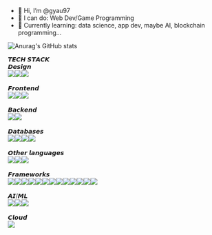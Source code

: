 - 👋 Hi, I’m @gyau97
- 👀 I can do: Web Dev/Game Programming
- 🌱 Currently learning: data science, app dev, maybe AI, blockchain programming...

![Anurag's GitHub stats](https://github-readme-stats.vercel.app/api?username=gyau97&show_icons=true&theme=tokyonight&count_private=true)

𝙏𝙀𝘾𝙃 𝙎𝙏𝘼𝘾𝙆
<br>
𝘿𝙚𝙨𝙞𝙜𝙣<br>
<img src="https://img.shields.io/badge/Figma-F24E1E?style=for-the-badge&logo=figma&logoColor=white" /><img src="https://img.shields.io/badge/Canva-%2300C4CC.svg?&style=for-the-badge&logo=Canva&logoColor=white" /><img src="https://img.shields.io/badge/blender-%23F5792A.svg?style=for-the-badge&logo=blender&logoColor=white" />
<br>
<br>
𝙁𝙧𝙤𝙣𝙩𝙚𝙣𝙙<br>
<img src="https://img.shields.io/badge/HTML5-E34F26?style=for-the-badge&logo=html5&logoColor=white" /><img src="https://img.shields.io/badge/CSS3-1572B6?style=for-the-badge&logo=css3&logoColor=white" /><img src="https://img.shields.io/badge/JavaScript-323330?style=for-the-badge&logo=javascript&logoColor=F7DF1E" />
<br>
<br>
𝘽𝙖𝙘𝙠𝙚𝙣𝙙<br>
<img src="https://img.shields.io/badge/Python-FFD43B?style=for-the-badge&logo=python&logoColor=blue" /><img src="https://img.shields.io/badge/PHP-777BB4?style=for-the-badge&logo=php&logoColor=white" />
<br>
<br>
𝘿𝙖𝙩𝙖𝙗𝙖𝙨𝙚𝙨<br>
<img src="https://img.shields.io/badge/MySQL-005C84?style=for-the-badge&logo=mysql&logoColor=white" /><img src="https://img.shields.io/badge/MongoDB-4EA94B?style=for-the-badge&logo=mongodb&logoColor=white" /><img src="https://img.shields.io/badge/Microsoft%20SQL%20Server-CC2927?style=for-the-badge&logo=microsoft%20sql%20server&logoColor=white" /><img src="https://img.shields.io/badge/firebase-ffca28?style=for-the-badge&logo=firebase&logoColor=black" />
<br>
<br>
𝙊𝙩𝙝𝙚𝙧 𝙡𝙖𝙣𝙜𝙪𝙖𝙜𝙚𝙨<br>
<img src="https://img.shields.io/badge/C%2B%2B-00599C?style=for-the-badge&logo=c%2B%2B&logoColor=white" /><img src="https://img.shields.io/badge/C%23-239120?style=for-the-badge&logo=c-sharp&logoColor=white" /><img src="https://img.shields.io/badge/Java-ED8B00?style=for-the-badge&logo=java&logoColor=white" />
<br>
<br>
𝙁𝙧𝙖𝙢𝙚𝙬𝙤𝙧𝙠𝙨<br>
<img src="https://img.shields.io/badge/Bootstrap-563D7C?style=for-the-badge&logo=bootstrap&logoColor=white" /><img src="https://img.shields.io/badge/Chart.js-FF6384?style=for-the-badge&logo=chartdotjs&logoColor=white" /><img src="https://img.shields.io/badge/Flask-000000?style=for-the-badge&logo=flask&logoColor=white" /><img src="https://img.shields.io/badge/Font_Awesome-339AF0?style=for-the-badge&logo=fontawesome&logoColor=white" /><img src="https://img.shields.io/badge/jQuery-0769AD?style=for-the-badge&logo=jquery&logoColor=white" /><img src="https://img.shields.io/badge/Nuxt-002E3B?style=for-the-badge&logo=nuxtdotjs&logoColor=#00DC82" /><img src="https://img.shields.io/badge/vuejs-%2335495e.svg?style=for-the-badge&logo=vuedotjs&logoColor=%234FC08D" /><img src="https://img.shields.io/badge/Jupyter-F37626.svg?&style=for-the-badge&logo=Jupyter&logoColor=white" /><img src="https://img.shields.io/badge/OpenCV-27338e?style=for-the-badge&logo=OpenCV&logoColor=white" /><img src="https://img.shields.io/badge/Node.js-339933?style=for-the-badge&logo=nodedotjs&logoColor=white" /><img src="https://img.shields.io/badge/Express.js-000000?style=for-the-badge&logo=express&logoColor=white" /><img src="https://img.shields.io/badge/React-20232A?style=for-the-badge&logo=react&logoColor=61DAFB" /><img src="https://img.shields.io/badge/Unity-100000?style=for-the-badge&logo=unity&logoColor=white" />
<br>
<br>
𝘼𝙄/𝙈𝙇<br>
<img src="https://img.shields.io/badge/Numpy-777BB4?style=for-the-badge&logo=numpy&logoColor=white" /><img src="https://img.shields.io/badge/Pandas-2C2D72?style=for-the-badge&logo=pandas&logoColor=white" /><img src="https://img.shields.io/badge/TensorFlow-FF6F00?style=for-the-badge&logo=TensorFlow&logoColor=white" />
<br>
<br>
𝘾𝙡𝙤𝙪𝙙<br>
<img src="https://img.shields.io/badge/Heroku-430098?style=for-the-badge&logo=heroku&logoColor=white" />


<!---
gyau97/gyau97 is a ✨ special ✨ repository because its `README.md` (this file) appears on your GitHub profile.
You can click the Preview link to take a look at your changes.
--->
